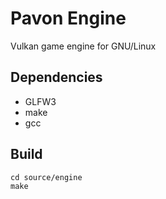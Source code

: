 # Pavon Engine
Vulkan game engine for GNU/Linux

## Dependencies
- GLFW3
- make
- gcc

## Build
```
cd source/engine
make
```
